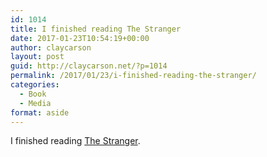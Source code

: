 ```yaml
---
id: 1014
title: I finished reading The Stranger
date: 2017-01-23T10:54:19+00:00
author: claycarson
layout: post
guid: http://claycarson.net/?p=1014
permalink: /2017/01/23/i-finished-reading-the-stranger/
categories:
  - Book
  - Media
format: aside
---
```

I finished reading [The Stranger](http://amazon.com/exec/obidos/ASIN/B008QLXSG8/claycarson0c-20).